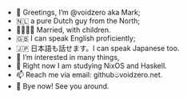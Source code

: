 - 👋 Greetings, I’m @voidzero aka Mark;
- 🇳🇱 a pure Dutch guy from the North;
- 👨‍👩‍👦‍👦 Married, with children.
- 🇬🇧 I can speak English proficiently;
- 🇯🇵 日本語も話せます。I can speak Japanese too.
- 👀 I’m interested in many things,
- 🌱 Right now I am studying NixOS and Haskell.
- 📫 Reach me via email: githubමvoidzero.net.
- 👋 Bye now! See you around.

<!---
voidzero/voidzero is a ✨ special ✨ repository because its `README.md` (this file) appears on your GitHub profile.
You can click the Preview link to take a look at your changes.
--->
